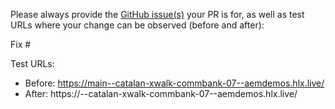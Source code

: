 Please always provide the [GitHub issue(s)](../issues) your PR is for, as well as test URLs where your change can be observed (before and after):

Fix #<gh-issue-id>

Test URLs:
- Before: https://main--catalan-xwalk-commbank-07--aemdemos.hlx.live/
- After: https://<branch>--catalan-xwalk-commbank-07--aemdemos.hlx.live/

